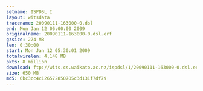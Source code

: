 ```yaml
---
setname: ISPDSL I
layout: witsdata
tracename: 20090111-163000-0.dsl
end: Mon Jan 12 06:00:00 2009
originalname: 20090111-163000-0.dsl.erf
gzsize: 274 MB
len: 0:30:00
start: Mon Jan 12 05:30:01 2009
totalwirelen: 4,148 MB
pkts: 8 million
download: ftp://wits.cs.waikato.ac.nz/ispdsl/1/20090111-163000-0.dsl.erf.gz
size: 650 MB
md5: 6bc3cc4c126572850705c3d131f7df79
---
```

